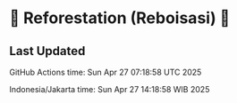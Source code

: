 
# 🌳 Reforestation (Reboisasi) 🌲

## Last Updated

GitHub Actions time: Sun Apr 27 07:18:58 UTC 2025

Indonesia/Jakarta time: Sun Apr 27 14:18:58 WIB 2025
